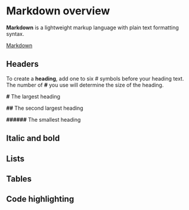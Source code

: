 # Markdown overview

**Markdown** is a lightweight markup language with plain text formatting syntax.

[Markdown](https://en.wikipedia.org/wiki/Markdown)

## Headers

To create a **heading**, add one to six # symbols before your heading text. The number of **#** you use will determine the size of the heading.

**#** The largest heading

**##** The second largest heading

**######** The smallest heading

## Italic and bold

## Lists

## Tables

## Code highlighting

